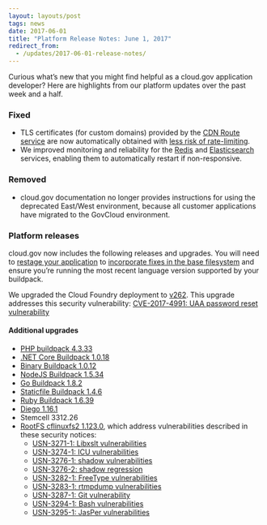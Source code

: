 ```yaml
---
layout: layouts/post
tags: news
date: 2017-06-01
title: "Platform Release Notes: June 1, 2017"
redirect_from:
  - /updates/2017-06-01-release-notes/
---
```


Curious what’s new that you might find helpful as a cloud.gov application developer? Here are highlights from our platform updates over the past week and a half.

<!--more-->

### Fixed

- TLS certificates (for custom domains) provided by the [CDN Route service](/docs/services/cdn-route) are now automatically obtained with [less risk of rate-limiting](https://cloudgov.statuspage.io/incidents/z49pkl4ms21j).
- We improved monitoring and reliability for the [Redis](/docs/services/redis) and [Elasticsearch](https://github.com/cloud-gov/cg-site/blob/6418e8e933f887896a102d8575f1c7af468d1d2f/content/docs/services/elasticsearch24.md) services, enabling them to automatically restart if non-responsive.

### Removed

- cloud.gov documentation no longer provides instructions for using the deprecated East/West environment, because all customer applications have migrated to the GovCloud environment.

### Platform releases

cloud.gov now includes the following releases and upgrades. You will need to [restage your application](http://cli.cloudfoundry.org/en-US/cf/restage.html) to [incorporate fixes in the base filesystem](https://docs.cloudfoundry.org/devguide/deploy-apps/stacks.html#cli-commands) and ensure you’re running the most recent language version supported by your buildpack.

We upgraded the Cloud Foundry deployment to [v262](https://github.com/cloudfoundry/cf-release/releases/tag/v262). This upgrade addresses this security vulnerability:
[CVE-2017-4991: UAA password reset vulnerability](https://cloudfoundry.org/cve-2017-4991/)

#### Additional upgrades

- [PHP buildpack 4.3.33](https://github.com/cloudfoundry/php-buildpack/releases/tag/v4.3.33)
- [.NET Core Buildpack 1.0.18](https://github.com/cloudfoundry/dotnet-core-buildpack/releases/tag/v1.0.18)
- [Binary Buildpack 1.0.12](https://github.com/cloudfoundry/binary-buildpack/releases/tag/v1.0.12)
- [NodeJS Buildpack 1.5.34](https://github.com/cloudfoundry/nodejs-buildpack/releases/tag/v1.5.34)
- [Go Buildpack 1.8.2](https://github.com/cloudfoundry/go-buildpack/releases/tag/v1.8.2)
- [Staticfile Buildpack 1.4.6](https://github.com/cloudfoundry/staticfile-buildpack/releases/tag/v1.4.6)
- [Ruby Buildpack 1.6.39](https://github.com/cloudfoundry/ruby-buildpack/releases/tag/v1.6.39)
- [Diego 1.16.1](https://github.com/cloudfoundry/diego-release/releases/tag/v1.16.1)
- Stemcell 3312.26
- [RootFS cflinuxfs2 1.123.0](https://github.com/cloudfoundry/cflinuxfs2/releases/tag/1.123.0), which address vulnerabilities described in these security notices:
  - [USN-3271-1: Libxslt vulnerabilities](https://www.ubuntu.com/usn/USN-3271-1/)
  - [USN-3274-1: ICU vulnerabilities](https://www.ubuntu.com/usn/USN-3274-1/)
  - [USN-3276-1: shadow vulnerabilities](https://www.ubuntu.com/usn/USN-3276-1/)
  - [USN-3276-2: shadow regression](https://www.ubuntu.com/usn/USN-3276-2/)
  - [USN-3282-1: FreeType vulnerabilities](https://www.ubuntu.com/usn/USN-3282-1/)
  - [USN-3283-1: rtmpdump vulnerabilities](https://www.ubuntu.com/usn/USN-3283-1/)
  - [USN-3287-1: Git vulnerability](https://www.ubuntu.com/usn/USN-3287-1/)
  - [USN-3294-1: Bash vulnerabilities](https://ubuntu.com/security/notices/USN-3294-1)
  - [USN-3295-1: JasPer vulnerabilities](https://www.ubuntu.com/usn/USN-3295-1/)
